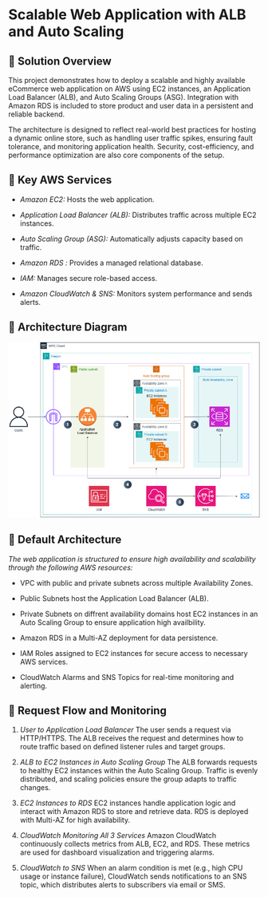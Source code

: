 # Scalable Web Application with ALB and Auto Scaling
## 🧭 Solution Overview
This project demonstrates how to deploy a scalable and highly available eCommerce web application on AWS using EC2 instances, an Application Load Balancer (ALB), and Auto Scaling Groups (ASG). Integration with Amazon RDS is included to store product and user data in a persistent and reliable backend.

The architecture is designed to reflect real-world best practices for hosting a dynamic online store, such as handling user traffic spikes, ensuring fault tolerance, and monitoring application health. Security, cost-efficiency, and performance optimization are also core components of the setup.

## 🎯 Key AWS Services
- *Amazon EC2:* Hosts the web application.

- *Application Load Balancer (ALB):* Distributes traffic across multiple EC2 instances.

- *Auto Scaling Group (ASG):* Automatically adjusts capacity based on traffic.

- *Amazon RDS :* Provides a managed relational database.

- *IAM:* Manages secure role-based access.

- *Amazon CloudWatch & SNS:* Monitors system performance and sends alerts.

## 🧱 Architecture Diagram

![Architecture Diagram](./AWS%20Manara%20Updated.png)

## 🧩 Default Architecture
*The web application is structured to ensure high availability and scalability through the following AWS resources:*

- VPC with public and private subnets across multiple Availability Zones.

- Public Subnets host the Application Load Balancer (ALB).

- Private Subnets on diffrent availability domains host EC2 instances in an Auto Scaling Group to ensure application high availbility.

- Amazon RDS in a Multi-AZ deployment for data persistence.

- IAM Roles assigned to EC2 instances for secure access to necessary AWS services.

- CloudWatch Alarms and SNS Topics for real-time monitoring and alerting.

## 🔁 Request Flow and Monitoring
1. *User to Application Load Balancer*
The user sends a request via HTTP/HTTPS. The ALB receives the request and determines how to route traffic based on defined listener rules and target groups.

2. *ALB to EC2 Instances in Auto Scaling Group*
The ALB forwards requests to healthy EC2 instances within the Auto Scaling Group. Traffic is evenly distributed, and scaling policies ensure the group adapts to traffic changes.

3. *EC2 Instances to RDS*
EC2 instances handle application logic and interact with Amazon RDS to store and retrieve data. RDS is deployed with Multi-AZ for high availability.

4. *CloudWatch Monitoring All 3 Services*
Amazon CloudWatch continuously collects metrics from ALB, EC2, and RDS. These metrics are used for dashboard visualization and triggering alarms.

5. *CloudWatch to SNS*
When an alarm condition is met (e.g., high CPU usage or instance failure), CloudWatch sends notifications to an SNS topic, which distributes alerts to subscribers via email or SMS.

